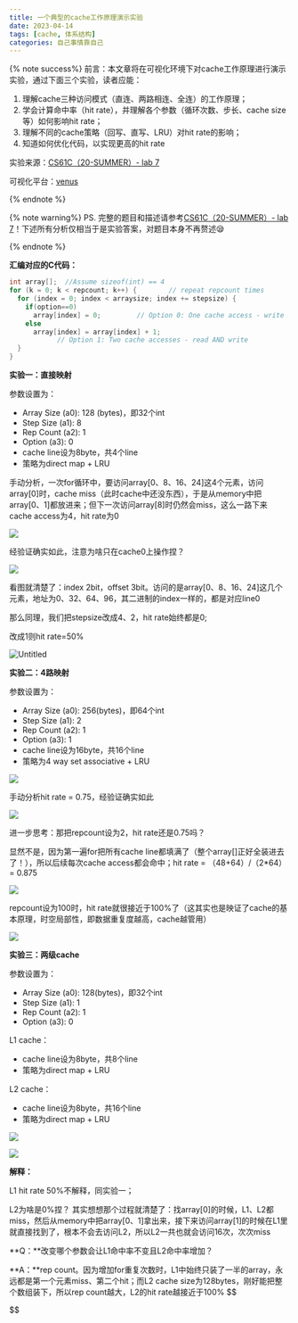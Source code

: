```yaml
---
title: 一个典型的cache工作原理演示实验
date: 2023-04-14
tags: [cache, 体系结构]
categories: 自己事情靠自己
---
```




{% note success%}
前言：本文章将在可视化环境下对cache工作原理进行演示实验，通过下面三个实验，读者应能：

1. 理解cache三种访问模式（直连、两路相连、全连）的工作原理；
2. 学会计算命中率（hit rate），并理解各个参数（循环次数、步长、cache size等）如何影响hit rate；
3. 理解不同的cache策略（回写、直写、LRU）对hit rate的影响；
4. 知道如何优化代码，以实现更高的hit rate

实验来源：[CS61C（20-SUMMER）- lab 7](https://inst.eecs.berkeley.edu/~cs61c/su20/labs/lab07/)

可视化平台：[venus](https://venus.cs61c.org/)

{% endnote %}



{% note warning%}
PS. 完整的题目和描述请参考[CS61C（20-SUMMER）- lab 7](https://inst.eecs.berkeley.edu/~cs61c/su20/labs/lab07/)！下述所有分析仅相当于是实验答案，对题目本身不再赘述😪

{% endnote %}



**汇编对应的C代码：**

```cpp
int array[];  //Assume sizeof(int) == 4
for (k = 0; k < repcount; k++) {		// repeat repcount times
  for (index = 0; index < arraysize; index += stepsize) {
    if(option==0)
      array[index] = 0;			// Option 0: One cache access - write
    else
      array[index] = array[index] + 1;	
			// Option 1: Two cache accesses - read AND write
  }
}
```



**实验一：直接映射**

参数设置为：

- Array Size (a0): 128 (bytes)，即32个int
- Step Size (a1): 8
- Rep Count (a2): 1
- Option (a3): 0
- cache line设为8byte，共4个line
- 策略为direct map + LRU

手动分析，一次for循环中，要访问array[0、8、16、24]这4个元素，访问array[0]时，cache miss（此时cache中还没东西），于是从memory中把array[0、1]都放进来；但下一次访问array[8]时仍然会miss，这么一路下来cache access为4，hit rate为0

![](https://s2.loli.net/2023/04/14/WzSZARV1gETyI5C.png)

经验证确实如此，注意为啥只在cache0上操作捏？

![](https://s2.loli.net/2023/04/14/lY2BUCygoJn4qvG.jpg)

看图就清楚了：index 2bit，offset 3bit。访问的是array[0、8、16、24]这几个元素，地址为0、32、64、96，其二进制的index一样的，都是对应line0

那么同理，我们把stepsize改成4、2，hit rate始终都是0;

改成1则hit rate=50%

![Untitled](https://s2.loli.net/2023/04/14/LqTQDVnlOGaXjrc.png)



**实验二：4路映射**

参数设置为：

- Array Size (a0): 256(bytes)，即64个int
- Step Size (a1): 2
- Rep Count (a2): 1
- Option (a3): 1
- cache line设为16byte，共16个line
- 策略为4 way set associative + LRU

![](https://s2.loli.net/2023/04/14/Daexf5wv9JUN3jp.jpg)

手动分析hit rate = 0.75，经验证确实如此

![](https://s2.loli.net/2023/04/14/s9TJvIlmoUVYHQX.png)

进一步思考：那把repcount设为2，hit rate还是0.75吗？

显然不是，因为第一遍for把所有cache line都填满了（整个array[]正好全装进去了！），所以后续每次cache access都会命中；hit rate = （48+64）/（2*64） = 0.875

![](https://s2.loli.net/2023/04/14/5vKhocQJH1t3V7u.png)

repcount设为100时，hit rate就很接近于100%了（这其实也是映证了cache的基本原理，时空局部性，即数据重复度越高，cache越管用）

![](https://s2.loli.net/2023/04/14/S9wBezDrEpVi1vf.png)



**实验三：两级cache**

参数设置为：

- Array Size (a0): 128(bytes)，即32个int
- Step Size (a1): 1
- Rep Count (a2): 1
- Option (a3): 0

L1 cache：

- cache line设为8byte，共8个line
- 策略为direct map + LRU

L2 cache：

- cache line设为8byte，共16个line
- 策略为direct map + LRU

![](https://s2.loli.net/2023/04/14/5DNjmzHWGcyhRis.png)

![](https://s2.loli.net/2023/04/14/zygfL8HXFeiOMuk.png)

**解释：**

L1 hit rate 50%不解释，同实验一；

L2为啥是0%捏？ 其实想想那个过程就清楚了：找array[0]的时候，L1、L2都miss，然后从memory中把array[0、1]拿出来，接下来访问array[1]的时候在L1里就直接找到了，根本不会去访问L2，所以L2一共也就会访问16次，次次miss



**Q：**改变哪个参数会让L1命中率不变且L2命中率增加？

**A：**rep count。因为增加for重复次数时，L1中始终只装了一半的array，永远都是第一个元素miss、第二个hit；而L2 cache size为128bytes，刚好能把整个数组装下，所以rep count越大，L2的hit rate越接近于100%
$$

$$
